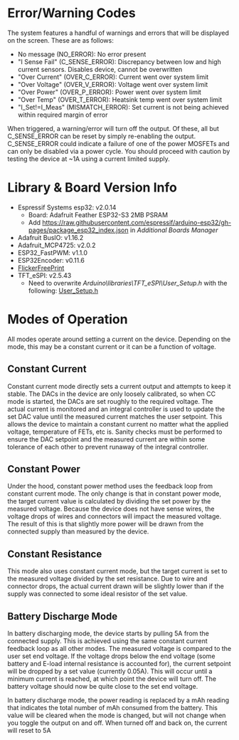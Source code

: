 # Error/Warning Codes
The system features a handful of warnings and errors that will be displayed on the screen. These are as follows:
* No message (NO_ERROR): No error present
* "I Sense Fail" (C_SENSE_ERROR): Discrepancy between low and high current sensors. Disables device, cannot be overwritten
* "Over Current" (OVER_C_ERROR): Current went over system limit
* "Over Voltage" (OVER_V_ERROR): Voltage went over system limit
* "Over Power" (OVER_P_ERROR): Power went over system limit
* "Over Temp" (OVER_T_ERROR): Heatsink temp went over system limit
* "I_Set!=I_Meas" (MISMATCH_ERROR): Set current is not being achieved within required margin of error

When triggered, a warning/error will turn off the output. Of these, all but C_SENSE_ERROR can be reset by simply re-enabling the output. 
C_SENSE_ERROR could indicate a failure of one of the power MOSFETs and can only be disabled via a power cycle. You should proceed with 
caution by testing the device at ~1A using a current limited supply.

# Library & Board Version Info
* Espressif Systems esp32: v2.0.14
    * Board: Adafruit Feather ESP32-S3 2MB PSRAM
    * Add https://raw.githubusercontent.com/espressif/arduino-esp32/gh-pages/package_esp32_index.json in _Additional Boards Manager_
* Adafruit BusIO: v1.16.2
* Adafruit_MCP4725: v2.0.2
* ESP32_FastPWM: v1.1.0
* ESP32Encoder: v0.11.6
* [FlickerFreePrint](https://github.com/KrisKasprzak/FlickerFreePrint) 
* TFT_eSPI: v2.5.43
    * Need to overwrite _Arduino\libraries\TFT_eSPI\User_Setup.h_ with the following: [User_Setup.h](User_Setup.h)


# Modes of Operation
All modes operate around setting a current on the device. Depending on the mode, this may be a constant current or it can be a function of voltage.

## Constant Current
Constant current mode directly sets a current output and attempts to keep it stable. 
The DACs in the device are only loosely calibrated, so when CC mode is started, 
the DACs are set roughly to the required voltage. The actual current is monitored 
and an integral controller is used to update the set DAC value until the measured 
current matches the user setpoint. This allows the device to maintain a constant 
current no matter what the applied voltage, temperature of FETs, etc is. Sanity 
checks must be performed to ensure the DAC setpoint and the measured current are
within some tolerance of each other to prevent runaway of the integral controller.

## Constant Power
Under the hood, constant power method uses the feedback loop from constant current mode. 
The only change is that in constant power mode, the target current value is calculated by
dividing the set power by the measured voltage. Because the device does not have sense wires,
the voltage drops of wires and connectors will impact the measured voltage. The result of this is
that slightly more power will be drawn from the connected supply than measured by the device.

## Constant Resistance
This mode also uses constant current mode, but the target current is set to the measured voltage divided
by the set resistance. Due to wire and connector drops, the actual current drawn will be slightly
lower than if the supply was connected to some ideal resistor of the set value.

## Battery Discharge Mode
In battery discharging mode, the device starts by pulling 5A from the connected supply. This
is achieved using the same constant current feedback loop as all other modes.
The measured voltage is compared to the user set end voltage. If the voltage drops below the end voltage
(some battery and E-load internal resistance is accounted for), the current setpoint will be 
dropped by a set value (currently 0.05A). This will occur until a minimum current is reached, at
which point the device will turn off. The battery voltage should now be quite close to the
set end voltage.

In battery discharge mode, the power reading is replaced by a mAh reading that indicates the total
number of mAh consumed from the battery. This value will be cleared when the mode is changed,
but will not change when you toggle the output on and off. When turned off and back on, the
current will reset to 5A


